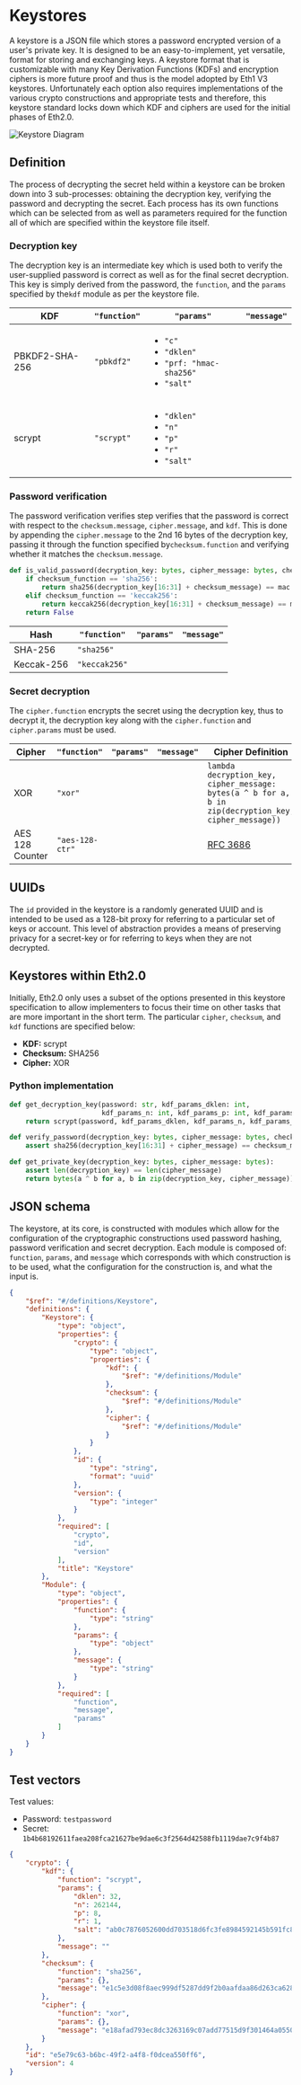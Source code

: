 # Keystores

A keystore is a JSON file which stores a password encrypted version of a user's private key. It is designed to be an easy-to-implement, yet versatile, format for storing and exchanging keys. A keystore format that is customizable with many Key Derivation Functions (KDFs) and encryption ciphers is more future proof and thus is the model adopted by Eth1 V3 keystores. Unfortunately each option also requires implementations of the various crypto constructions and appropriate tests and therefore, this keystore standard locks down which KDF and ciphers are used for the initial phases of Eth2.0.

![Keystore Diagram](./keystore.png)

## Definition

The process of decrypting the secret held within a keystore can be broken down into 3 sub-processes: obtaining the decryption key, verifying the password and decrypting the secret. Each process has its own functions which can be selected from as well as parameters required for the function all of which are specified within the keystore file itself.

### Decryption key

The decryption key is an intermediate key which is used both to verify the user-supplied password is correct as well as for the final secret decryption. This key is simply derived from the password, the `function`, and the `params` specified by the`kdf` module as per the keystore file.

| KDF            | `"function"` | `"params"` | `"message"` |
|----------------|--------------|------------|-------------|
| PBKDF2-SHA-256 | `"pbkdf2"`   | <ul><li>`"c"`</li><li>`"dklen"`</li><li>`"prf: "hmac-sha256"`</li><li>`"salt"`</li></ul> |  |
| scrypt         | `"scrypt"`   | <ul><li>`"dklen"`</li><li>`"n"`</li><li>`"p"`</li><li>`"r"`</li><li>`"salt"`</li></ul>|  |

### Password verification

The password verification verifies step verifies that the password is correct with respect to the `checksum.message`, `cipher.message`, and `kdf`. This is done by appending the `cipher.message` to the 2nd 16 bytes of the decryption key, passing it through the function specified by`checksum.function` and verifying whether it matches the `checksum.message`.

```python
def is_valid_password(decryption_key: bytes, cipher_message: bytes, checksum_message: bytes, checksum_function: str,) -> bool:
    if checksum_function == 'sha256':
        return sha256(decryption_key[16:31] + checksum_message) == mac
    elif checksum_function == 'keccak256':
        return keccak256(decryption_key[16:31] + checksum_message) == mac
    return False
```

| Hash       | `"function"`    | `"params"` | `"message"` |
|------------|-----------------|------------|-------------|
| SHA-256    | `"sha256"`      |  |
| Keccak-256 | `"keccak256"`   |  |

### Secret decryption

The `cipher.function` encrypts the secret using the decryption key, thus to decrypt it, the decryption key along with the `cipher.function` and `cipher.params` must be used.

| Cipher          | `"function"`    | `"params"` | `"message"` | Cipher Definition                                                                       |
|-----------------|-----------------|------------|-------------|-----------------------------------------------------------------------------------------|
| XOR             | `"xor"`         |            |             | `lambda decryption_key, cipher_message: bytes(a ^ b for a, b in zip(decryption_key, cipher_message))` |
| AES 128 Counter | `"aes-128-ctr"` |            |             | [RFC 3686](https://tools.ietf.org/html/rfc3686)                                         |

## UUIDs

The `id` provided in the keystore is a randomly generated UUID and is intended to be used as a 128-bit proxy for referring to a particular set of keys or account. This level of abstraction provides a means of preserving privacy for a secret-key or for referring to keys when they are not decrypted.

## Keystores within Eth2.0

Initially, Eth2.0 only uses a subset of the options presented in this keystore specification to allow implementers to focus their time on other tasks that are more important in the short term. The particular `cipher`, `checksum`, and `kdf` functions are specified below:

* **KDF:** scrypt
* **Checksum:** SHA256
* **Cipher:** XOR

### Python implementation

```python
def get_decryption_key(password: str, kdf_params_dklen: int,
                       kdf_params_n: int, kdf_params_p: int, kdf_params_salt: bytes) -> bytes:
    return scrypt(password, kdf_params_dklen, kdf_params_n, kdf_params_p, kdf_params_r, kdf_params_salt)
```

```python
def verify_password(decryption_key: bytes, cipher_message: bytes, checksum_message: bytes):
    assert sha256(decryption_key[16:31] + cipher_message) == checksum_message
```

```python
def get_private_key(decryption_key: bytes, cipher_message: bytes):
    assert len(decryption_key) == len(cipher_message)
    return bytes(a ^ b for a, b in zip(decryption_key, cipher_message))
```

## JSON schema

The keystore, at its core, is constructed with modules which allow for the configuration of the cryptographic constructions used password hashing, password verification and secret decryption. Each module is composed of: `function`, `params`, and `message` which corresponds with which construction is to be used, what the configuration for the construction is, and what the input is.

```json
{
    "$ref": "#/definitions/Keystore",
    "definitions": {
        "Keystore": {
            "type": "object",
            "properties": {
                "crypto": {
                    "type": "object",
                    "properties": {
                        "kdf": {
                            "$ref": "#/definitions/Module"
                        },
                        "checksum": {
                            "$ref": "#/definitions/Module"
                        },
                        "cipher": {
                            "$ref": "#/definitions/Module"
                        }
                    }
                },
                "id": {
                    "type": "string",
                    "format": "uuid"
                },
                "version": {
                    "type": "integer"
                }
            },
            "required": [
                "crypto",
                "id",
                "version"
            ],
            "title": "Keystore"
        },
        "Module": {
            "type": "object",
            "properties": {
                "function": {
                    "type": "string"
                },
                "params": {
                    "type": "object"
                },
                "message": {
                    "type": "string"
                }
            },
            "required": [
                "function",
                "message",
                "params"
            ]
        }
    }
}
```

## Test vectors

Test values:

* Password: `testpassword`
* Secret: `1b4b68192611faea208fca21627be9dae6c3f2564d42588fb1119dae7c9f4b87`

```json
{
    "crypto": {
        "kdf": {
            "function": "scrypt",
            "params": {
                "dklen": 32,
                "n": 262144,
                "p": 8,
                "r": 1,
                "salt": "ab0c7876052600dd703518d6fc3fe8984592145b591fc8fb5c6d43190334ba19"
            },
            "message": ""
        },
        "checksum": {
            "function": "sha256",
            "params": {},
            "message": "e1c5e3d08f8aec999df5287dd9f2b0aafdaa86d263ca6287e2bd1c6b20c19c0f"
        },
        "cipher": {
            "function": "xor",
            "params": {},
            "message": "e18afad793ec8dc3263169c07add77515d9f301464a05508d7ecb42ced24ed3a"
        }
    },
    "id": "e5e79c63-b6bc-49f2-a4f8-f0dcea550ff6",
    "version": 4
}
```
